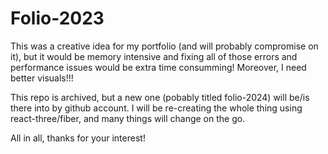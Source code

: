 # Folio-2023

This was a creative idea for my portfolio (and will probably compromise on it), but it would be memory intensive and fixing all of those errors and performance issues would be extra time consumming! Moreover, I need better visuals!!!

This repo is archived, but a new one (pobably titled folio-2024) will be/is there into by github account. I will be re-creating the whole thing using react-three/fiber, and many things will change on the go.

All in all, thanks for your interest!
